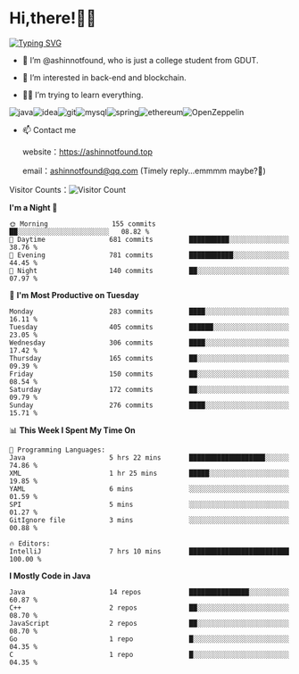 # Hi,there!👨‍🔧
[![Typing SVG](https://readme-typing-svg.herokuapp.com?font=Fira+Code&pause=1000&width=435&lines=Welcome%2C+this+is+ashinnotfound%F0%9F%98%81+)](https://git.io/typing-svg)

- 👋 I’m @ashinnotfound, who is just a college student from GDUT.

- 👀 I’m interested in back-end and blockchain.

- 👨‍🔧 I’m trying to learn everything.

![java](https://img.shields.io/badge/Java-ED8B00?style=for-the-badge&logo=openjdk&logoColor=white)![idea](https://img.shields.io/badge/IntelliJ_IDEA-000000.svg?style=for-the-badge&logo=intellij-idea&logoColor=white
)![git](https://img.shields.io/badge/GIT-E44C30?style=for-the-badge&logo=git&logoColor=white
)![mysql](https://img.shields.io/badge/MySQL-005C84?style=for-the-badge&logo=mysql&logoColor=white)![spring](https://img.shields.io/badge/Spring-6DB33F?style=for-the-badge&logo=spring&logoColor=white)![ethereum](https://img.shields.io/badge/Ethereum-3C3C3D?style=for-the-badge&logo=Ethereum&logoColor=white)![OpenZeppelin](https://img.shields.io/badge/OpenZeppelin-4E5EE4?logo=openzeppelin&logoColor=fff&style=for-the-badge)


- 📫 Contact me
    
    website：https://ashinnotfound.top
    
    email：ashinnotfound@qq.com (Timely reply...emmmm maybe?🤪)

​Visitor Counts：![Visitor Count](https://profile-counter.glitch.me/ashinnotfound/count.svg)

<!--START_SECTION:waka-->
**I'm a Night 🦉** 

```text
🌞 Morning                155 commits         ██░░░░░░░░░░░░░░░░░░░░░░░   08.82 % 
🌆 Daytime                681 commits         ██████████░░░░░░░░░░░░░░░   38.76 % 
🌃 Evening                781 commits         ███████████░░░░░░░░░░░░░░   44.45 % 
🌙 Night                  140 commits         ██░░░░░░░░░░░░░░░░░░░░░░░   07.97 % 
```
📅 **I'm Most Productive on Tuesday** 

```text
Monday                   283 commits         ████░░░░░░░░░░░░░░░░░░░░░   16.11 % 
Tuesday                  405 commits         ██████░░░░░░░░░░░░░░░░░░░   23.05 % 
Wednesday                306 commits         ████░░░░░░░░░░░░░░░░░░░░░   17.42 % 
Thursday                 165 commits         ██░░░░░░░░░░░░░░░░░░░░░░░   09.39 % 
Friday                   150 commits         ██░░░░░░░░░░░░░░░░░░░░░░░   08.54 % 
Saturday                 172 commits         ██░░░░░░░░░░░░░░░░░░░░░░░   09.79 % 
Sunday                   276 commits         ████░░░░░░░░░░░░░░░░░░░░░   15.71 % 
```


📊 **This Week I Spent My Time On** 

```text
💬 Programming Languages: 
Java                     5 hrs 22 mins       ███████████████████░░░░░░   74.86 % 
XML                      1 hr 25 mins        █████░░░░░░░░░░░░░░░░░░░░   19.85 % 
YAML                     6 mins              ░░░░░░░░░░░░░░░░░░░░░░░░░   01.59 % 
SPI                      5 mins              ░░░░░░░░░░░░░░░░░░░░░░░░░   01.27 % 
GitIgnore file           3 mins              ░░░░░░░░░░░░░░░░░░░░░░░░░   00.88 % 

🔥 Editors: 
IntelliJ                 7 hrs 10 mins       █████████████████████████   100.00 % 
```

**I Mostly Code in Java** 

```text
Java                     14 repos            ███████████████░░░░░░░░░░   60.87 % 
C++                      2 repos             ██░░░░░░░░░░░░░░░░░░░░░░░   08.70 % 
JavaScript               2 repos             ██░░░░░░░░░░░░░░░░░░░░░░░   08.70 % 
Go                       1 repo              █░░░░░░░░░░░░░░░░░░░░░░░░   04.35 % 
C                        1 repo              █░░░░░░░░░░░░░░░░░░░░░░░░   04.35 % 
```




<!--END_SECTION:waka-->
